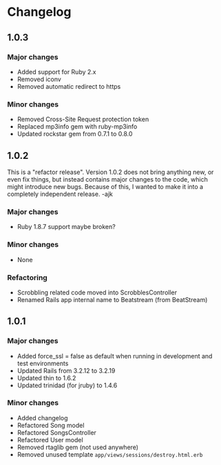 Changelog
=========

## 1.0.3

### Major changes

- Added support for Ruby 2.x
- Removed iconv
- Removed automatic redirect to https

### Minor changes

- Removed Cross-Site Request protection token
- Replaced mp3info gem with ruby-mp3info
- Updated rockstar gem from 0.7.1 to 0.8.0


## 1.0.2

This is a "refactor release". Version 1.0.2 does not bring anything new, or even
fix things, but instead contains major changes to the code, which might
introduce new bugs. Because of this, I wanted to make it into a completely
independent release. -ajk

### Major changes

- Ruby 1.8.7 support maybe broken?

### Minor changes

- None

### Refactoring

- Scrobbling related code moved into ScrobblesController
- Renamed Rails app internal name to Beatstream (from BeatStream)


## 1.0.1

### Major changes

- Added force_ssl = false as default when running in development and test environments
- Updated Rails from 3.2.12 to 3.2.19
- Updated thin to 1.6.2
- Updated trinidad (for jruby) to 1.4.6

### Minor changes

- Added changelog
- Refactored Song model
- Refactored SongsController
- Refactored User model
- Removed rtaglib gem (not used anywhere)
- Removed unused template `app/views/sessions/destroy.html.erb`
